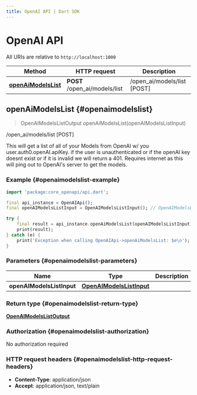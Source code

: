 ```yaml
---
title: OpenAI API | Dart SDK
---
```


# OpenAI API

All URIs are relative to `http://localhost:1000`

Method | HTTP request | Description
------------- | ------------- | -------------
[**openAiModelsList**](OpenAIApi#openaimodelslist) | **POST** /open_ai/models/list | /open_ai/models/list [POST]


## **openAiModelsList** {#openaimodelslist}
> OpenAIModelsListOutput openAiModelsList(openAIModelsListInput)

/open_ai/models/list [POST]

This will get a list of all of your Models from OpenAI w/ you user.auth0.openAI.apiKey.  if the user is unauthenticated or if the openAI key doesnt exist or if it is invalid we will return a 401.  Requires internet as this will ping out to OpenAI's server to get the models.

### Example {#openaimodelslist-example}
```dart
import 'package:core_openapi/api.dart';

final api_instance = OpenAIApi();
final openAIModelsListInput = OpenAIModelsListInput(); // OpenAIModelsListInput | 

try {
    final result = api_instance.openAiModelsList(openAIModelsListInput);
    print(result);
} catch (e) {
    print('Exception when calling OpenAIApi->openAiModelsList: $e\n');
}
```

### Parameters {#openaimodelslist-parameters}

Name | Type | Description  | Notes
------------- | ------------- | ------------- | -------------
 **openAIModelsListInput** | [**OpenAIModelsListInput**](../models/OpenAIModelsListInput) |  | [optional] 

### Return type {#openaimodelslist-return-type}

[**OpenAIModelsListOutput**](../models/OpenAIModelsListOutput)

### Authorization {#openaimodelslist-authorization}

No authorization required

### HTTP request headers {#openaimodelslist-http-request-headers}

 - **Content-Type**: application/json
 - **Accept**: application/json, text/plain

